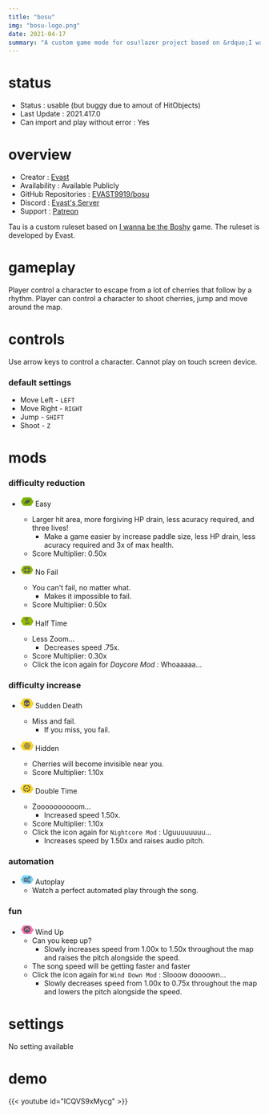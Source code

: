```yaml
---
title: "bosu"
img: "bosu-logo.png"
date: 2021-04-17
summary: "A custom game mode for osu!lazer project based on &rdquo;I wanna be the Boshy&rdquo; game"
---
```


# status

- Status : usable (but buggy due to amout of HitObjects)
- Last Update : 2021.417.0
- Can import and play without error : Yes

# overview

- Creator : [Evast](https://github.com/EVAST9919)
- Availability : Available Publicly
- GitHub Repositories : [EVAST9919/bosu](https://github.com/EVAST9919/bosu)
- Discord : [Evast's Server](https://discord.com/invite/7Y8GXAa)
- Support : [Patreon](https://patreon.com/evast)

Tau is a custom ruleset based on [I wanna be the Boshy](https://en.wikipedia.org/wiki/I_Wanna_Be_the_Boshy) game. The ruleset is developed by Evast.

# gameplay

Player control a character to escape from a lot of cherries that follow by a rhythm. Player can control a character to shoot cherries, jump and move around the map.

# controls

Use arrow keys to control a character. Cannot play on touch screen device.

### default settings

- Move Left - `LEFT`
- Move Right - `RIGHT`
- Jump - `SHIFT`
- Shoot - `Z`

# mods

### difficulty reduction

- ![Easy Icon](mod-icon/easy-mod.png) Easy
  - Larger hit area, more forgiving HP drain, less acuracy required, and three lives!
    - Make a game easier by increase paddle size, less HP drain, less acuracy required and 3x of max health.
  - Score Multiplier: 0.50x

- ![No Fail Icon](mod-icon/no-fail-mod.png) No Fail
  - You can't fail, no matter what.
    - Makes it impossible to fail.
  - Score Multiplier: 0.50x

- ![Half Time Icon](mod-icon/half-time-mod.png) Half Time
  - Less Zoom...
    - Decreases speed .75x.
  - Score Multiplier: 0.30x
  - Click the icon again for *Daycore Mod* : Whoaaaaa...

### difficulty increase

- ![Sudden Death Icon](mod-icon/sudden-death-mod.png) Sudden Death
  - Miss and fail.
    - If you miss, you fail.

- ![Hidden Icon](mod-icon/hidden-mod.png) Hidden
  - Cherries will become invisible near you.
  - Score Multiplier: 1.10x

- ![Double Time Icon](mod-icon/double-time-mod.png) Double Time
  - Zoooooooooom...
    - Increased speed 1.50x.
  - Score Multiplier: 1.10x
  - Click the icon again for `Nightcore Mod` : Uguuuuuuuu...
    - Increases speed by 1.50x and raises audio pitch.

### automation

- ![Autoplay Icon](mod-icon/autoplay-mod.png) Autoplay
  - Watch a perfect automated play through the song.

### fun

- ![Wind Up Icon](mod-icon/wind-up-mod.png) Wind Up
  - Can you keep up?
    - Slowly increases speed from 1.00x to 1.50x throughout the map and raises the pitch alongside the speed.
  - The song speed will be getting faster and faster
  - Click the icon again for `Wind Down Mod` : Slooow doooown...
    - Slowly decreases speed from 1.00x to 0.75x throughout the map and lowers the pitch alongside the speed.

# settings

No setting available

# demo

{{< youtube id="ICQVS9xMycg" >}}
